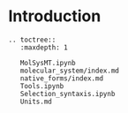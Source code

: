 # Introduction

```{eval-rst}
.. toctree::
   :maxdepth: 1

   MolSysMT.ipynb
   molecular_system/index.md
   native_forms/index.md
   Tools.ipynb
   Selection_syntaxis.ipynb
   Units.md
```